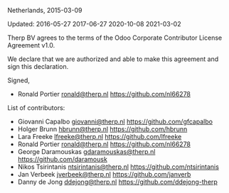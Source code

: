 Netherlands, 2015-03-09

Updated:
2016-05-27
2017-06-27
2020-10-08
2021-03-02

Therp BV agrees to the terms of the Odoo Corporate
Contributor License Agreement v1.0.

We declare that we are authorized and able to make this agreement and sign
this declaration.

Signed,

* Ronald Portier ronald@therp.nl https://github.com/nl66278

List of contributors:

* Giovanni Capalbo giovanni@therp.nl https://github.com/gfcapalbo
* Holger Brunn hbrunn@therp.nl https://github.com/hbrunn
* Lara Freeke lfreeke@therp.nl https://github.com/lfreeke
* Ronald Portier ronald@therp.nl https://github.com/nl66278
* George Daramouskas gdaramouskas@therp.nl https://github.com/daramousk
* Nikos Tsirintanis ntsirintanis@therp.nl https://github.com/ntsirintanis
* Jan Verbeek jverbeek@therp.nl https://github.com/janverb
* Danny de Jong ddejong@therp.nl https://github.com/ddejong-therp

